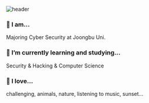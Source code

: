 ![header](https://capsule-render.vercel.app/api?type=Cylinder&color=gradient&text=Welcome%20to%20YK's%20Github😺&animation=scaleIn&fontColor=ffffff&fontSize=50)

### 🔭 I am...
Majoring Cyber Security at Joongbu Uni. 
### 🌱 I’m currently learning and studying...
Security & Hacking & Computer Science
### 💓 I love...
challenging, animals, nature, listening to music, sunset...
